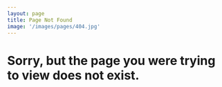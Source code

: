 ```yaml
---
layout: page
title: Page Not Found
image: '/images/pages/404.jpg'
---
```


# Sorry, but the page you were trying to view does not exist.